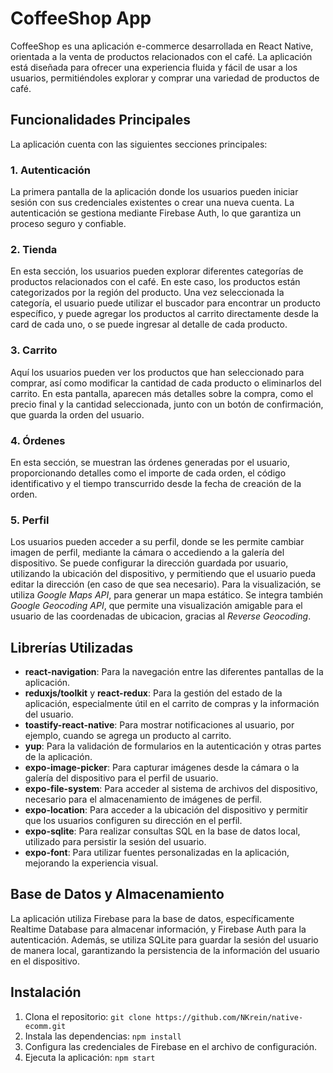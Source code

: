 # CoffeeShop App

CoffeeShop es una aplicación e-commerce desarrollada en React Native, orientada a la venta de productos relacionados con el café. La aplicación está diseñada para ofrecer una experiencia fluida y fácil de usar a los usuarios, permitiéndoles explorar y comprar una variedad de productos de café.

## Funcionalidades Principales

La aplicación cuenta con las siguientes secciones principales:

### 1. Autenticación
La primera pantalla de la aplicación donde los usuarios pueden iniciar sesión con sus credenciales existentes o crear una nueva cuenta. La autenticación se gestiona mediante Firebase Auth, lo que garantiza un proceso seguro y confiable.

### 2. Tienda
En esta sección, los usuarios pueden explorar diferentes categorías de productos relacionados con el café. En este caso, los productos están categorizados por la región del producto. Una vez seleccionada la categoría, el usuario puede utilizar el buscador para encontrar un producto específico, y puede agregar los productos al carrito directamente desde la card de cada uno, o se puede ingresar al detalle de cada producto.

### 3. Carrito
Aquí los usuarios pueden ver los productos que han seleccionado para comprar, así como modificar la cantidad de cada producto o eliminarlos del carrito. En esta pantalla, aparecen más detalles sobre la compra, como el precio final y la cantidad seleccionada, junto con un botón de confirmación, que guarda la orden del usuario.

### 4. Órdenes
En esta sección, se muestran las órdenes generadas por el usuario, proporcionando detalles como el importe de cada orden, el código identificativo y el tiempo transcurrido desde la fecha de creación de la orden. 

### 5. Perfil
Los usuarios pueden acceder a su perfil, donde se les permite cambiar imagen de perfil, mediante la cámara o accediendo a la galería del dispositivo. Se puede configurar la dirección guardada por usuario, utilizando la ubicación del dispositivo, y permitiendo que el usuario pueda editar la dirección (en caso de que sea necesario). Para la visualización, se utiliza *Google Maps API*, para generar un mapa estático. Se integra también *Google Geocoding API*, que permite una visualización amigable para el usuario de las coordenadas de ubicacion, gracias al *Reverse Geocoding*.

## Librerías Utilizadas

- **react-navigation**: Para la navegación entre las diferentes pantallas de la aplicación.
- **reduxjs/toolkit** y **react-redux**: Para la gestión del estado de la aplicación, especialmente útil en el carrito de compras y la información del usuario.
- **toastify-react-native**: Para mostrar notificaciones al usuario, por ejemplo, cuando se agrega un producto al carrito.
- **yup**: Para la validación de formularios en la autenticación y otras partes de la aplicación.
- **expo-image-picker**: Para capturar imágenes desde la cámara o la galería del dispositivo para el perfil de usuario.
- **expo-file-system**: Para acceder al sistema de archivos del dispositivo, necesario para el almacenamiento de imágenes de perfil.
- **expo-location**: Para acceder a la ubicación del dispositivo y permitir que los usuarios configuren su dirección en el perfil.
- **expo-sqlite**: Para realizar consultas SQL en la base de datos local, utilizado para persistir la sesión del usuario.
- **expo-font**: Para utilizar fuentes personalizadas en la aplicación, mejorando la experiencia visual.

## Base de Datos y Almacenamiento

La aplicación utiliza Firebase para la base de datos, específicamente Realtime Database para almacenar información, y Firebase Auth para la autenticación. Además, se utiliza SQLite para guardar la sesión del usuario de manera local, garantizando la persistencia de la información del usuario en el dispositivo.

## Instalación

1. Clona el repositorio: 
`git clone https://github.com/NKrein/native-ecomm.git`
2. Instala las dependencias: `npm install`
4. Configura las credenciales de Firebase en el archivo de configuración.
5. Ejecuta la aplicación: `npm start`
